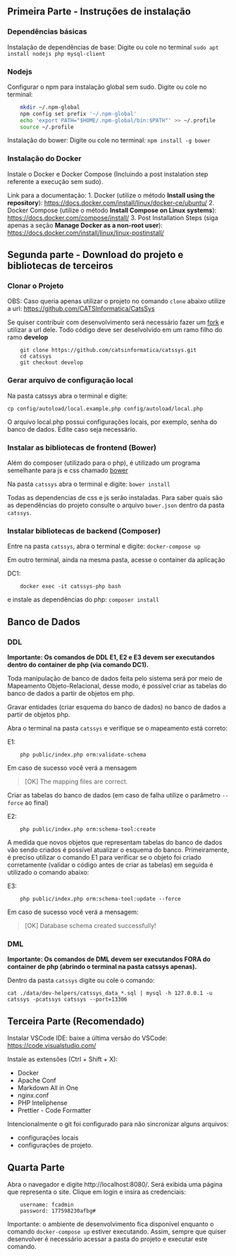 ## Primeira Parte - Instruções de instalação

### Dependências básicas

Instalação de dependências de base: Digite ou cole no terminal `sudo apt install nodejs php mysql-client`

### Nodejs

Configurar o npm para instalação global sem sudo. Digite ou cole no terminal:

```bash
    mkdir ~/.npm-global
    npm config set prefix '~/.npm-global'
    echo 'export PATH="$HOME/.npm-global/bin:$PATH"' >> ~/.profile
    source ~/.profile
```

Instalação do bower: Digite ou cole no terminal: `npm install -g bower`

### Instalação do Docker

Instale o Docker e Docker Compose (Incluindo a post instalation step referente a execução sem sudo).

Link para a documentação:
    1. Docker (utilize o método **Install using the repository**): https://docs.docker.com/install/linux/docker-ce/ubuntu/
    2. Docker Compose (utilize o método **Install Compose on Linux systems**): https://docs.docker.com/compose/install/
    3. Post Installation Steps (siga apenas a seção **Manage Docker as a non-root user**): https://docs.docker.com/install/linux/linux-postinstall/

## Segunda parte - Download do projeto e bibliotecas de terceiros

### Clonar o Projeto

OBS: Caso queria apenas utilizar o projeto no comando `clone` abaixo utilize a url:
https://github.com/CATSInformatica/CatsSys

Se quiser contribuir com desenvolvimento será necessário fazer um [fork](https://help.github.com/articles/fork-a-repo/) e utilizar a url dele. Todo código deve ser deselvolvido em um ramo filho do ramo **develop**

```
    git clone https://github.com/catsinformatica/catssys.git
    cd catssys
    git checkout develop
```
### Gerar arquivo de configuração local

Na pasta catssys abra o terminal e digite:

```
cp config/autoload/local.example.php config/autoload/local.php
```

O arquivo local.php possui configurações locais, por exemplo, senha do banco de dados. Edite caso seja necessário.

### Instalar as bibliotecas de frontend (Bower)

Além do composer (utilizado para o php), é utilizado um programa semelhante para js e css chamado [bower](http://bower.io/)

Na pasta `catssys` abra o terminal e digite: `bower install`

Todas as dependencias de css e js serão instaladas. Para saber quais são as dependências do projeto consulte o arquivo `bower.json` dentro da pasta `catssys`.

### Instalar bibliotecas de backend (Composer)

Entre na pasta `catssys`, abra o terminal e digite: `docker-compose up`

Em outro terminal, ainda na mesma pasta, acesse o container da aplicação

DC1:
```
    docker exec -it catssys-php bash
```

e instale as dependências do php: `composer install`

## Banco de Dados

### DDL

**Importante: Os comandos de DDL E1, E2 e E3 devem ser executandos dentro do container de php (via comando DC1).**

Toda manipulação de banco de dados feita pelo sistema será por meio de Mapeamento Objeto-Relacional, desse modo, é possível criar as tabelas do banco de dados a partir de objetos em php.

Gravar entidades (criar esquema do banco de dados) no banco de dados a partir de objetos php.

Abra o terminal na pasta `catssys` e verifique se o mapeamento está correto:

E1:
```
    php public/index.php orm:validate-schema
```

Em caso de sucesso você verá a mensagem

> [OK] The mapping files are correct.

Criar as tabelas do banco de dados (em caso de falha utilize o parâmetro `--force` ao final)

E2:
```
    php public/index.php orm:schema-tool:create
```

A medida que novos objetos que representam tabelas do banco de dados vão sendo criados é possível atualizar o esquema do banco. Primeiramente, é preciso utilizar o comando E1 para verificar se o objeto foi criado corretamente (validar o código antes de criar as tabelas) em seguida é utilizado o comando abaixo:

E3:
```
    php public/index.php orm:schema-tool:update --force
```

Em caso de sucesso você verá a mensagem:

> [OK] Database schema created successfully!

### DML

**Importante: Os comandos de DML devem ser executandos FORA do container de php (abrindo o terminal na pasta catssys apenas).**

Dentro da pasta `catssys` digite ou cole o comando:

```
cat ./data/dev-helpers/catssys_data_*.sql | mysql -h 127.0.0.1 -u catssys -pcatssys catssys --port=13306
```

## <a name="step-three"></a> Terceira Parte (Recomendado)

Instalar VSCode IDE: baixe a última versão do VSCode: https://code.visualstudio.com/

Instale as extensões (Ctrl + Shift + X):

- Docker
- Apache Conf
- Markdown All in One
- nginx.conf
- PHP Inteliphense
- Prettier - Code Formatter

Intencionalmente o git foi configurado para não sincronizar alguns arquivos:
* configurações locais
* configurações de projeto.

## Quarta Parte

Abra o navegador e digite http://localhost:8080/. Será exibida uma página que representa o site. Clique em login e insira as credenciais:

```
    username: fcadmin
    password: 177598230afbg#
```

Importante: o ambiente de desenvolvimento fica disponível enquanto o comando `docker-compose up` estiver executando. Assim, sempre que quiser desenvolver é necessário acessar a pasta do projeto e executar este comando.